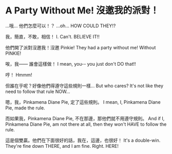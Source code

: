 # A Party Without Me! 沒邀我的派對！

...哦... 他們怎麼可以！？
...oh... HOW COULD THEY!?

我，簡直，不敢，相信！
I. Can't. BELIEVE IT!!

他們開了派對沒邀我！沒邀 Pinkie!
They had a party without me! Without PINKIE!

唉，我—— 誰會這樣做！
I mean, you-- you just don't DO that!!

哼！
Hmmm!

但誰在乎呢？好像他們得遵守這些規則一樣...
But who cares? It's not like they need to follow that rule NOW...

嗯，我，Pinkamena Diane Pie, 定了這些規則。
I mean, I, Pinkamena Diane Pie, made the rule.

而如果我，Pinkamena Diane Pie, 不在那邊，那他們就不用遵守規則。
And if I, Pinkamena Diane Pie, am not there at all, then they won't HAVE to follow the rule.

這是個雙贏。他們在下面很好的話，我在，這邊，也很好！
It's a double-win. They're fine down THERE, and I am fine. Right. HERE!
